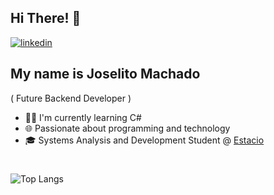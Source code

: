 ## Hi There! 👋

[![linkedin](https://camo.githubusercontent.com/950ba4e15d5d6233ebb0e12aaaaa65568b6c7986e2995b7b96a9533e4a5ac05a/68747470733a2f2f696d672e736869656c64732e696f2f62616467652f2d4c696e6b6564496e2d3636333363633f7374796c653d666c61742d737175617265266c6f676f3d4c696e6b6564696e266c6f676f436f6c6f723d7768697465266c696e6b3d68747470733a2f2f7777772e6c696e6b6564696e2e636f6d2f696e2f6665726e616e64612d6b69707065722d3539353861363161392f)](https://www.linkedin.com/in/joselitomachado/)

## My name is Joselito Machado
( Future Backend Developer )

- 👩‍💻 I'm currently learning C#
- 🌐 Passionate about programming and technology
- 🎓 Systems Analysis and Development Student @ [Estacio](https://estacio.br/)

#
![Top Langs](https://github-readme-stats.vercel.app/api/top-langs/?username=joselitomachado)
